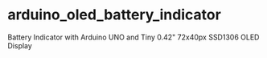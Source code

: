# arduino_oled_battery_indicator
Battery Indicator with Arduino UNO and Tiny 0.42" 72x40px SSD1306 OLED Display
